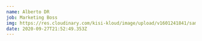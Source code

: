 ```yaml
---
name: Alberto DR
job: Marketing Boss
img: https://res.cloudinary.com/kisi-kloud/image/upload/v1601241841/samples/people/jazz.jpg
date: 2020-09-27T21:52:49.353Z
---
```

